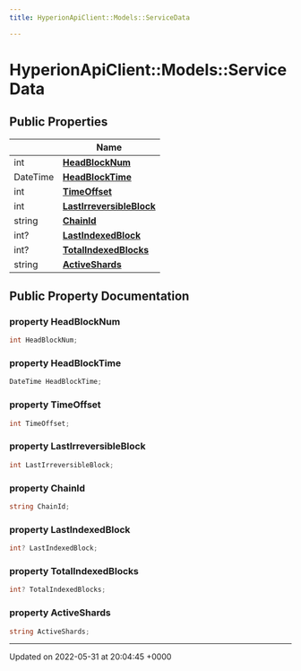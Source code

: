 ```yaml
---
title: HyperionApiClient::Models::ServiceData

---
```


# HyperionApiClient::Models::ServiceData





## Public Properties

|                | Name           |
| -------------- | -------------- |
| int | **[HeadBlockNum](/Classes/class_hyperion_api_client_1_1_models_1_1_service_data.md#property-headblocknum)**  |
| DateTime | **[HeadBlockTime](/Classes/class_hyperion_api_client_1_1_models_1_1_service_data.md#property-headblocktime)**  |
| int | **[TimeOffset](/Classes/class_hyperion_api_client_1_1_models_1_1_service_data.md#property-timeoffset)**  |
| int | **[LastIrreversibleBlock](/Classes/class_hyperion_api_client_1_1_models_1_1_service_data.md#property-lastirreversibleblock)**  |
| string | **[ChainId](/Classes/class_hyperion_api_client_1_1_models_1_1_service_data.md#property-chainid)**  |
| int? | **[LastIndexedBlock](/Classes/class_hyperion_api_client_1_1_models_1_1_service_data.md#property-lastindexedblock)**  |
| int? | **[TotalIndexedBlocks](/Classes/class_hyperion_api_client_1_1_models_1_1_service_data.md#property-totalindexedblocks)**  |
| string | **[ActiveShards](/Classes/class_hyperion_api_client_1_1_models_1_1_service_data.md#property-activeshards)**  |

## Public Property Documentation

### property HeadBlockNum

```csharp
int HeadBlockNum;
```


### property HeadBlockTime

```csharp
DateTime HeadBlockTime;
```


### property TimeOffset

```csharp
int TimeOffset;
```


### property LastIrreversibleBlock

```csharp
int LastIrreversibleBlock;
```


### property ChainId

```csharp
string ChainId;
```


### property LastIndexedBlock

```csharp
int? LastIndexedBlock;
```


### property TotalIndexedBlocks

```csharp
int? TotalIndexedBlocks;
```


### property ActiveShards

```csharp
string ActiveShards;
```


-------------------------------

Updated on 2022-05-31 at 20:04:45 +0000